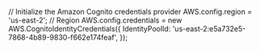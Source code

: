 // Initialize the Amazon Cognito credentials provider
AWS.config.region = 'us-east-2'; // Region
AWS.config.credentials = new AWS.CognitoIdentityCredentials({
    IdentityPoolId: 'us-east-2:e5a732e5-7868-4b89-9830-f662e174feaf',
});
